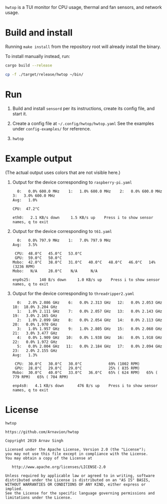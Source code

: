 `hwtop` is a TUI monitor for CPU usage, thermal and fan sensors, and network usage.


# Build and install

Running `make install` from the repository root will already install the binary.

To install manually instead, run:

```sh
cargo build --release

cp -f ./target/release/hwtop ~/bin/
```


# Run

1. Build and install `sensord` per its instructions, create its config file, and start it.

1. Create a config file at `~/.config/hwtop/hwtop.yaml` See the examples under `config-examples/` for reference.

1. `hwtop`


# Example output

(The actual output uses colors that are not visible here.)

1. Output for the device corresponding to `raspberry-pi.yaml`

    ```
      0:   0.0% 600.0 MHz    1:   1.0% 600.0 MHz    2:   0.0% 600.0 MHz    3:   3.0% 600.0 MHz
    Avg:   1.0%

    CPU:  47.2°C

    eth0:   2.1 KB/s down     1.5 KB/s up    Press i to show sensor names, q to exit
    ```

1. Output for the device corresponding to `t61.yaml`

    ```
      0:   0.0% 797.9 MHz    1:   7.0% 797.9 MHz
    Avg:   3.5%

     CPU:  48.0°C   45.0°C   53.0°C
     GPU:  59.0°C   50.0°C
    Mobo:  42.0°C   38.0°C   31.0°C   40.0°C   48.0°C   46.0°C   14% (3236 RPM)
    Mobo:   N/A     28.0°C    N/A      N/A

    enp0s25:    140 B/s down     1.0 KB/s up    Press i to show sensor names, q to exit
    ```

1. Output for the device corresponding to `threadripper2.yaml`

    ```
      0:   2.0% 2.086 GHz    6:   0.0% 2.313 GHz   12:   0.0% 2.053 GHz   18:  18.0% 3.204 GHz
      1:   1.0% 2.111 GHz    7:   0.0% 2.057 GHz   13:   0.0% 2.143 GHz   19:   3.0% 2.165 GHz
      2:   1.0% 2.099 GHz    8:   0.0% 2.054 GHz   14:   0.0% 2.113 GHz   20:   0.0% 1.970 GHz
      3:   1.0% 1.957 GHz    9:   1.0% 2.805 GHz   15:   0.0% 2.060 GHz   21:   3.0% 3.477 GHz
      4:   0.0% 1.909 GHz   10:   0.0% 1.938 GHz   16:   0.0% 1.918 GHz   22:   0.0% 1.972 GHz
      5:   0.0% 2.004 GHz   11:   0.0% 2.184 GHz   17:   0.0% 2.094 GHz   23:   2.0% 2.155 GHz
    Avg:   1.3%

     CPU:  30.0°C   30.0°C   30.0°C            69% (1002 RPM)
     GPU:  28.0°C   29.0°C   29.0°C            25% ( 835 RPM)
    Mobo:  30.0°C   40.0°C   33.0°C   36.0°C   65% ( 624 RPM)   65% ( 779 RPM)   65% ( 704 RPM)

    enp4s0:   4.1 KB/s down      476 B/s up    Press i to show sensor names, q to exit
    ```


# License

```
hwtop

https://github.com/Arnavion/hwtop

Copyright 2019 Arnav Singh

Licensed under the Apache License, Version 2.0 (the "License");
you may not use this file except in compliance with the License.
You may obtain a copy of the License at

   http://www.apache.org/licenses/LICENSE-2.0

Unless required by applicable law or agreed to in writing, software
distributed under the License is distributed on an "AS IS" BASIS,
WITHOUT WARRANTIES OR CONDITIONS OF ANY KIND, either express or implied.
See the License for the specific language governing permissions and
limitations under the License.
```
